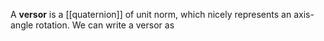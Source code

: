 A **versor** is a [[quaternion]] of unit norm, which nicely represents an axis-angle rotation. We can write a versor as
